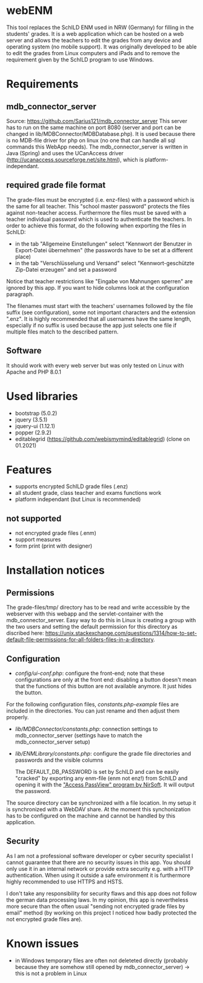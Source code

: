 # webENM
This tool replaces the SchILD ENM used in NRW (Germany) for filling in the students' grades. It is a web application which can be hosted on a web server and allows the teachers to edit the grades from any device and operating system (no mobile support). It was originally developed to be able to edit the grades from Linux computers and iPads and to remove the requirement given by the SchILD program to use Windows.

# Requirements
## mdb_connector_server
Source: https://github.com/Sarius121/mdb_connector_server
This server has to run on the same machine on port 8080 (server and port can be changed in lib/MDBConnector/MDBDatabase.php). 
It is used because there is no MDB-file driver for php on linux (no one that can handle all sql commands this WebApp needs). The mdb_connector_server is written in Java (Spring) and uses the UCanAccess driver (http://ucanaccess.sourceforge.net/site.html), which is platform-independant.

## required grade file format
The grade-files must be encrypted (i.e. enz-files) with a password which is the same for all teacher. This "school master password" protects the files against non-teacher access. Furthermore the files must be saved with a teacher individual password which is used to authenticate the teachers.
In order to achieve this format, do the following when exporting the files in SchILD:
- in the tab "Allgemeine Einstellungen" select "Kennwort der Benutzer in Export-Datei übernehmen" (the passwords have to be set at a different place)
- in the tab "Verschlüsselung und Versand" select "Kennwort-geschützte Zip-Datei erzeugen" and set a password

Notice that teacher restrictions like "Eingabe von Mahnungen sperren" are ignored by this app. If you want to hide columns look at the configuration paragraph.

The filenames must start with the teachers' usernames followed by the file suffix (see configuration), some not important characters and the extension ".enz". It is highly recommended that all usernames have the same length, especially if no suffix is used because the app just selects one file if multiple files match to the described pattern.

## Software
It should work with every web server but was only tested on Linux with Apache and PHP 8.0.1

# Used libraries
- bootstrap (5.0.2)
- jquery (3.5.1)
- jquery-ui (1.12.1)
- popper (2.9.2)
- editablegrid (https://github.com/webismymind/editablegrid) (clone on 01.2021)

# Features
- supports encrypted SchILD grade files (.enz)
- all student grade, class teacher and exams functions work
- platform independant (but Linux is recommended)

## not supported
- not encrypted grade files (.enm)
- support measures
- form print (print with designer)

# Installation notices
## Permissions
The grade-files/tmp/ directory has to be read and write accessible by the webserver with this webapp and the servlet-container with the mdb_connector_server. Easy way to do this in Linux is creating a group with the two users and setting the default permission for this directory as discribed here: https://unix.stackexchange.com/questions/1314/how-to-set-default-file-permissions-for-all-folders-files-in-a-directory.

## Configuration
- *config/ui-conf.php*: configure the front-end; note that these configurations are only at the front end: disabling a button doesn't mean that the functions of this button are not available anymore. It just hides the button.

For the following configuration files, *constants.php-example* files are included in the directories. You can just rename and then adjust them properly.

- *lib/MDBConnector/constants.php*: connection settings to mdb_connector_server (settings have to match the mdb_connector_server setup)
- *lib/ENMLibrary/constants.php*: configure the grade file directories and passwords and the visible columns

    The DEFAULT_DB_PASSWORD is set by SchILD and can be easily "cracked" by exporting any enm-file (enm not enz!) from SchILD and opening it with the ["Access PassView" program by NirSoft](http://www.nirsoft.net/utils/accesspv.html). It will output the password.

The source directory can be synchronized with a file location. In my setup it is synchronized with a WebDAV share. At the moment this synchonization has to be configured on the machine and cannot be handled by this application.

## Security
As I am not a professional software developer or cyber security specialist I cannot guarantee that there are no security issues in this app. You should only use it in an internal network or provide extra security e.g. with a HTTP authentication. When using it outside a safe environment it is furthermore highly recommended to use HTTPS and HSTS.

I don't take any responsibility for security flaws and this app does not follow the german data processing laws. In my opinion, this app is nevertheless more secure than the often usual "sending not encrypted grade files by email" method (by working on this project I noticed how badly protected the not encrypted grade files are).

# Known issues
- in Windows temporary files are often not deleteted directly (probably because they are somehow still opened by mdb_connector_server) -> this is not a problem in Linux